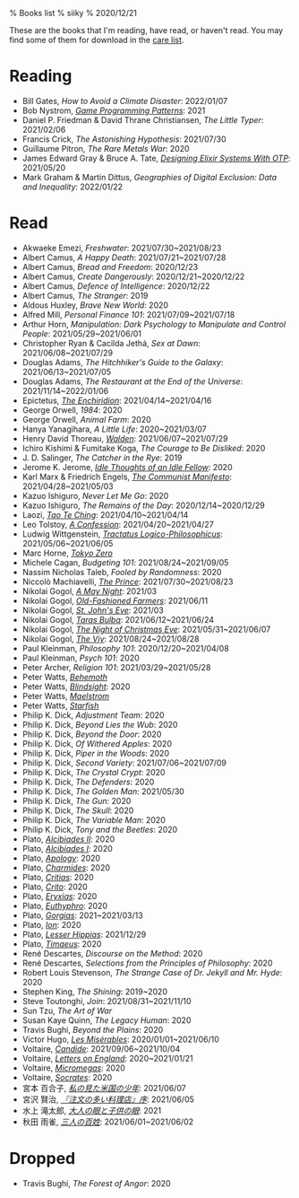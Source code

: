 % Books list
% siiky
% 2020/12/21

These are the books that I'm reading, have read, or haven't read. You may find
some of them for download in the [care list](care/list.html).

# Reading

 * Bill Gates, _How to Avoid a Climate Disaster_: 2022/01/07
 * Bob Nystrom, [_Game Programming Patterns_]: 2021
 * Daniel P. Friedman & David Thrane Christiansen, _The Little Typer_: 2021/02/06
 * Francis Crick, _The Astonishing Hypothesis_: 2021/07/30
 * Guillaume Pitron, _The Rare Metals War_: 2020
 * James Edward Gray & Bruce A. Tate, [_Designing Elixir Systems With OTP_]: 2021/05/20
 * Mark Graham & Martin Dittus, _Geographies of Digital Exclusion: Data and Inequality_: 2022/01/22

# Read

 * Akwaeke Emezi, _Freshwater_: 2021/07/30~2021/08/23
 * Albert Camus, _A Happy Death_: 2021/07/21~2021/07/28
 * Albert Camus, _Bread and Freedom_: 2020/12/23
 * Albert Camus, _Create Dangerously_: 2020/12/21~2020/12/22
 * Albert Camus, _Defence of Intelligence_: 2020/12/22
 * Albert Camus, _The Stranger_: 2019
 * Aldous Huxley, _Brave New World_: 2020
 * Alfred Mill, _Personal Finance 101_: 2021/07/09~2021/07/18
 * Arthur Horn, _Manipulation: Dark Psychology to Manipulate and Control People_: 2021/05/29~2021/06/01
 * Christopher Ryan & Cacilda Jethá, _Sex at Dawn_: 2021/06/08~2021/07/29
 * Douglas Adams, _The Hitchhiker's Guide to the Galaxy_: 2021/06/13~2021/07/05
 * Douglas Adams, _The Restaurant at the End of the Universe_: 2021/11/14~2022/01/06
 * Epictetus, [_The Enchiridion_]: 2021/04/14~2021/04/16
 * George Orwell, _1984_: 2020
 * George Orwell, _Animal Farm_: 2020
 * Hanya Yanagihara, _A Little Life_: 2020~2021/03/07
 * Henry David Thoreau, [_Walden_]: 2021/06/07~2021/07/29
 * Ichiro Kishimi & Fumitake Koga, _The Courage to Be Disliked_: 2020
 * J. D. Salinger, _The Catcher in the Rye_: 2019
 * Jerome K. Jerome, [_Idle Thoughts of an Idle Fellow_]: 2020
 * Karl Marx & Friedrich Engels, [_The Communist Manifesto_]: 2021/04/28~2021/05/03
 * Kazuo Ishiguro, _Never Let Me Go_: 2020
 * Kazuo Ishiguro, _The Remains of the Day_: 2020/12/14~2020/12/29
 * Laozi, [_Tao Te Ching_]: 2021/04/10~2021/04/14
 * Leo Tolstoy, [_A Confession_]: 2021/04/20~2021/04/27
 * Ludwig Wittgenstein, [_Tractatus Logico-Philosophicus_]: 2021/05/06~2021/06/05
 * Marc Horne, [_Tokyo Zero_]
 * Michele Cagan, _Budgeting 101_: 2021/08/24~2021/09/05
 * Nassim Nicholas Taleb, _Fooled by Randomness_: 2020
 * Niccolò Machiavelli, [_The Prince_]: 2021/07/30~2021/08/23
 * Nikolai Gogol, [_A May Night_][gogol_short-stories]: 2021/03
 * Nikolai Gogol, [_Old-Fashioned Farmers_][gogol_short-stories]: 2021/06/11
 * Nikolai Gogol, [_St. John's Eve_][gogol_short-stories]: 2021/03
 * Nikolai Gogol, [_Taras Bulba_][gogol_short-stories]: 2021/06/12~2021/06/24
 * Nikolai Gogol, [_The Night of Christmas Eve_][gogol_short-stories]: 2021/05/31~2021/06/07
 * Nikolai Gogol, [_The Viy_][gogol_short-stories]: 2021/08/24~2021/08/28
 * Paul Kleinman, _Philosophy 101_: 2020/12/20~2021/04/08
 * Paul Kleinman, _Psych 101_: 2020
 * Peter Archer, _Religion 101_: 2021/03/29~2021/05/28
 * Peter Watts, [_Behemoth_]
 * Peter Watts, [_Blindsight_]: 2020
 * Peter Watts, [_Maelstrom_]
 * Peter Watts, [_Starfish_]
 * Philip K. Dick, _Adjustment Team_: 2020
 * Philip K. Dick, _Beyond Lies the Wub_: 2020
 * Philip K. Dick, _Beyond the Door_: 2020
 * Philip K. Dick, _Of Withered Apples_: 2020
 * Philip K. Dick, _Piper in the Woods_: 2020
 * Philip K. Dick, _Second Variety_: 2021/07/06~2021/07/09
 * Philip K. Dick, _The Crystal Crypt_: 2020
 * Philip K. Dick, _The Defenders_: 2020
 * Philip K. Dick, _The Golden Man_: 2021/05/30
 * Philip K. Dick, _The Gun_: 2020
 * Philip K. Dick, _The Skull_: 2020
 * Philip K. Dick, _The Variable Man_: 2020
 * Philip K. Dick, _Tony and the Beetles_: 2020
 * Plato, [_Alcibiades II_]: 2020
 * Plato, [_Alcibiades I_]: 2020
 * Plato, [_Apology_]: 2020
 * Plato, [_Charmides_]: 2020
 * Plato, [_Critias_]: 2020
 * Plato, [_Crito_]: 2020
 * Plato, [_Eryxias_]: 2020
 * Plato, [_Euthyphro_]: 2020
 * Plato, [_Gorgias_]: 2021~2021/03/13
 * Plato, [_Ion_]: 2020
 * Plato, [_Lesser Hippias_]: 2021/12/29
 * Plato, [_Timaeus_]: 2020
 * René Descartes, _Discourse on the Method_: 2020
 * René Descartes, _Selections from the Principles of Philosophy_: 2020
 * Robert Louis Stevenson, _The Strange Case of Dr. Jekyll and Mr. Hyde_: 2020
 * Stephen King, _The Shining_: 2019~2020
 * Steve Toutonghi, _Join_: 2021/08/31~2021/11/10
 * Sun Tzu, _The Art of War_
 * Susan Kaye Quinn, _The Legacy Human_: 2020
 * Travis Bughi, _Beyond the Plains_: 2020
 * Victor Hugo, [_Les Misérables_]: 2020/01/01~2021/06/10
 * Voltaire, [_Candide_]: 2021/09/06~2021/10/04
 * Voltaire, [_Letters on England_]: 2020~2021/01/21
 * Voltaire, [_Micromegas_]: 2020
 * Voltaire, [_Socrates_]: 2020
 * 宮本 百合子, [_私の見た米国の少年_]: 2021/06/07
 * 宮沢 賢治, [_『注文の多い料理店』序_]: 2021/06/05
 * 水上 滝太郎, [_大人の眼と子供の眼_]: 2021
 * 秋田 雨雀, [_三人の百姓_]: 2021/06/01~2021/06/02

# Dropped

 * Travis Bughi, _The Forest of Angor_: 2020

[_A Confession_]: https://standardebooks.org/ebooks/leo-tolstoy/a-confession/aylmer-maude
[_Alcibiades II_]: https://www.gutenberg.org/ebooks/1677
[_Alcibiades I_]: https://www.gutenberg.org/ebooks/1676
[_Apology_]: https://www.gutenberg.org/ebooks/1656
[_Behemoth_]: https://www.rifters.com/real/Behemoth.htm
[_Blindsight_]: https://www.rifters.com/real/Blindsight.htm
[_Candide_]: https://standardebooks.org/ebooks/voltaire/candide/the-modern-library
[_Charmides_]: https://www.gutenberg.org/ebooks/1580
[_Critias_]: https://www.gutenberg.org/ebooks/1571
[_Crito_]: https://www.gutenberg.org/ebooks/1657
[_Designing Elixir Systems With OTP_]: https://pragprog.com/titles/jgotp/designing-elixir-systems-with-otp
[_Eryxias_]: https://www.gutenberg.org/ebooks/1681
[_Euthyphro_]: https://www.gutenberg.org/ebooks/1642
[_Game Programming Patterns_]: https://gameprogrammingpatterns.com
[_Gorgias_]: https://www.gutenberg.org/ebooks/1672
[_Idle Thoughts of an Idle Fellow_]: https://www.gutenberg.org/ebooks/849
[_Ion_]: https://www.gutenberg.org/ebooks/1635
[_Les Misérables_]: https://standardebooks.org/ebooks/victor-hugo/les-miserables/isabel-f-hapgood
[_Lesser Hippias_]: https://www.gutenberg.org/ebooks/1673
[_Letters on England_]: https://www.gutenberg.org/ebooks/2445
[_Maelstrom_]: https://rifters.com/real/MAELSTROM.htm
[_Micromegas_]: https://www.gutenberg.org/ebooks/30123
[_Socrates_]: https://www.gutenberg.org/ebooks/4683
[_Starfish_]: https://www.rifters.com/real/STARFISH.htm
[_Tao Te Ching_]: https://standardebooks.org/ebooks/laozi/tao-te-ching/james-legge
[_The Communist Manifesto_]: https://standardebooks.org/ebooks/karl-marx_friedrich-engels/the-communist-manifesto/samuel-moore
[_The Enchiridion_]: https://standardebooks.org/ebooks/epictetus/the-enchiridion/elizabeth-carter
[_The Prince_]: https://standardebooks.org/ebooks/niccolo-machiavelli/the-prince/w-k-marriott
[_Timaeus_]: https://www.gutenberg.org/ebooks/1572
[_Tokyo Zero_]: https://www.feedbooks.com/userbook/3501/tokyo-zero
[_Tractatus Logico-Philosophicus_]: https://standardebooks.org/ebooks/ludwig-wittgenstein/tractatus-logico-philosophicus/c-k-ogden
[_Walden_]: https://standardebooks.org/ebooks/henry-david-thoreau/walden
[_『注文の多い料理店』序_]: https://www.aozora.gr.jp/cards/000081/card43736.html
[_三人の百姓_]: https://www.aozora.gr.jp/cards/001584/card53182.html
[_大人の眼と子供の眼_]: https://www.aozora.gr.jp/cards/000800/card53186.html
[_私の見た米国の少年_]: https://www.aozora.gr.jp/cards/000311/card3693.html
[gogol_short-stories]: https://standardebooks.org/ebooks/nikolai-gogol/short-fiction/claud-field_isabel-f-hapgood_vizetelly-and-company_george-tolstoy
